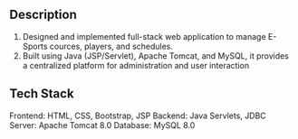 ## Description
1.	Designed and implemented full-stack web application to manage E-Sports cources, players, and schedules.
2.	Built using Java (JSP/Servlet), Apache Tomcat, and MySQL, it provides a centralized platform for administration and user interaction
## Tech Stack
Frontend: HTML, CSS, Bootstrap, JSP
Backend: Java Servlets, JDBC
Server: Apache Tomcat 8.0
Database: MySQL 8.0

 
